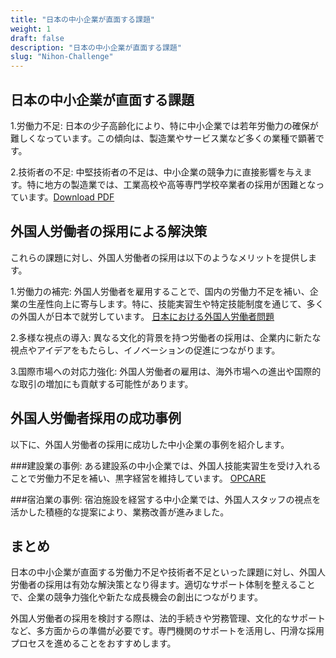 ```yaml
---
title: "日本の中小企業が直面する課題"
weight: 1
draft: false
description: "日本の中小企業が直面する課題"
slug: "Nihon-Challenge"
---
```


## 日本の中小企業が直面する課題

1.労働力不足: 日本の少子高齢化により、特に中小企業では若年労働力の確保が難しくなっています。この傾向は、製造業やサービス業など多くの業種で顕著です。

2.技術者の不足: 中堅技術者の不足は、中小企業の競争力に直接影響を与えます。特に地方の製造業では、工業高校や高等専門学校卒業者の採用が困難となっています。[Download PDF](https://shokosoken.or.jp/shokokinyuu/2024/06/202406_2.pdf)

## 外国人労働者の採用による解決策

これらの課題に対し、外国人労働者の採用は以下のようなメリットを提供します。

1.労働力の補完: 外国人労働者を雇用することで、国内の労働力不足を補い、企業の生産性向上に寄与します。特に、技能実習生や特定技能制度を通じて、多くの外国人が日本で就労しています。
[日本における外国人労働者問題](https://aseanbc.co.jp/tips/日本における外国人労働者問題、現状と課題、そ/?)

2.多様な視点の導入: 異なる文化的背景を持つ労働者の採用は、企業内に新たな視点やアイデアをもたらし、イノベーションの促進につながります。

3.国際市場への対応力強化: 外国人労働者の雇用は、海外市場への進出や国際的な取引の増加にも貢献する可能性があります。

## 外国人労働者採用の成功事例

以下に、外国人労働者の採用に成功した中小企業の事例を紹介します。

###建設業の事例: 
ある建設系の中小企業では、外国人技能実習生を受け入れることで労働力不足を補い、黒字経営を維持しています。 
[OPCARE](https://opcare.jp/media/category-3/profitableames/?utm_source=chatgpt.com)

###宿泊業の事例: 宿泊施設を経営する中小企業では、外国人スタッフの視点を活かした積極的な提案により、業務改善が進みました。 

## まとめ

日本の中小企業が直面する労働力不足や技術者不足といった課題に対し、外国人労働者の採用は有効な解決策となり得ます。適切なサポート体制を整えることで、企業の競争力強化や新たな成長機会の創出につながります。

外国人労働者の採用を検討する際は、法的手続きや労務管理、文化的なサポートなど、多方面からの準備が必要です。専門機関のサポートを活用し、円滑な採用プロセスを進めることをおすすめします。
